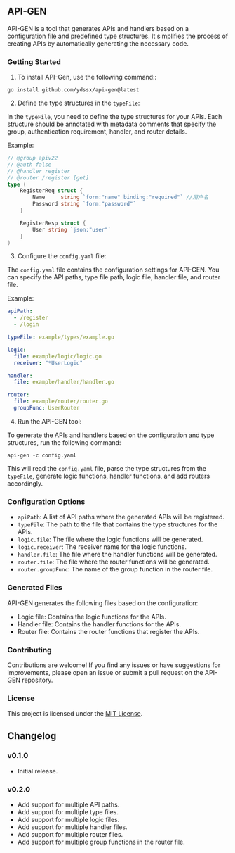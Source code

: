 ## API-GEN

API-GEN is a tool that generates APIs and handlers based on a configuration file and predefined type structures. It simplifies the process of creating APIs by automatically generating the necessary code.

### Getting Started

1. To install API-Gen, use the following command::

```
go install github.com/ydssx/api-gen@latest
```

2. Define the type structures in the `typeFile`:

In the `typeFile`, you need to define the type structures for your APIs. Each structure should be annotated with metadata comments that specify the group, authentication requirement, handler, and router details.

Example:

```go
// @group apiv22
// @auth false
// @handler register
// @router /register [get]
type (
	RegisterReq struct {
		Name     string `form:"name" binding:"required"` //用户名
		Password string `form:"password"`
	}

	RegisterResp struct {
		User string `json:"user"`
	}
)
```

3. Configure the `config.yaml` file:

The `config.yaml` file contains the configuration settings for API-GEN. You can specify the API paths, type file path, logic file, handler file, and router file.

Example:

```yaml
apiPath:
  - /register
  - /login

typeFile: example/types/example.go

logic:
  file: example/logic/logic.go
  receiver: "*UserLogic"

handler:
  file: example/handler/handler.go

router:
  file: example/router/router.go
  groupFunc: UserRouter

```

4. Run the API-GEN tool:

To generate the APIs and handlers based on the configuration and type structures, run the following command:

```
api-gen -c config.yaml
```

This will read the `config.yaml` file, parse the type structures from the `typeFile`, generate logic functions, handler functions, and add routers accordingly.

### Configuration Options

- `apiPath`: A list of API paths where the generated APIs will be registered.
- `typeFile`: The path to the file that contains the type structures for the APIs.
- `logic.file`: The file where the logic functions will be generated.
- `logic.receiver`: The receiver name for the logic functions.
- `handler.file`: The file where the handler functions will be generated.
- `router.file`: The file where the router functions will be generated.
- `router.groupFunc`: The name of the group function in the router file.

### Generated Files

API-GEN generates the following files based on the configuration:

- Logic file: Contains the logic functions for the APIs.
- Handler file: Contains the handler functions for the APIs.
- Router file: Contains the router functions that register the APIs.

### Contributing

Contributions are welcome! If you find any issues or have suggestions for improvements, please open an issue or submit a pull request on the API-GEN repository.

### License

This project is licensed under the [MIT License](LICENSE).

## Changelog

### v0.1.0

- Initial release.

### v0.2.0

- Add support for multiple API paths.
- Add support for multiple type files.
- Add support for multiple logic files.
- Add support for multiple handler files.
- Add support for multiple router files.
- Add support for multiple group functions in the router file.